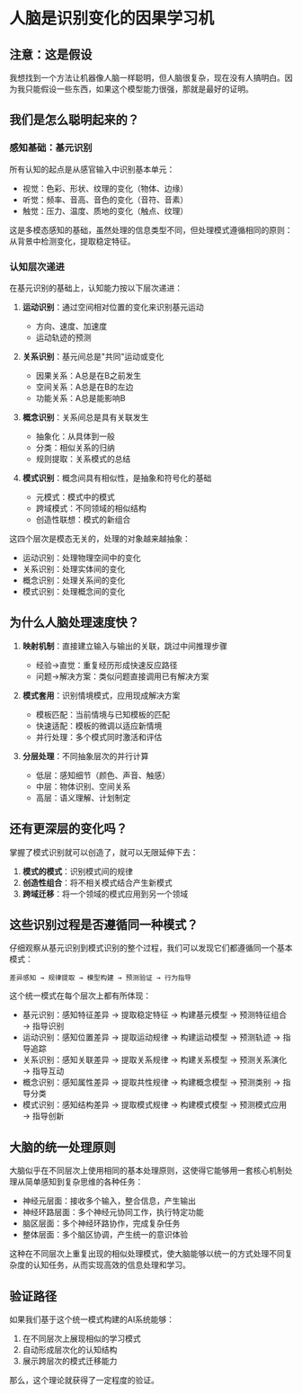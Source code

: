 # 人脑是识别变化的因果学习机

## 注意：这是假设

我想找到一个方法让机器像人脑一样聪明，但人脑很复杂，现在没有人搞明白。因为我只能假设一些东西，如果这个模型能力很强，那就是最好的证明。

## 我们是怎么聪明起来的？

### 感知基础：基元识别

所有认知的起点是从感官输入中识别基本单元：

- 视觉：色彩、形状、纹理的变化（物体、边缘）
- 听觉：频率、音高、音色的变化（音符、音素）
- 触觉：压力、温度、质地的变化（触点、纹理）

这是多模态感知的基础，虽然处理的信息类型不同，但处理模式遵循相同的原则：从背景中检测变化，提取稳定特征。

### 认知层次递进

在基元识别的基础上，认知能力按以下层次递进：

1. **运动识别**：通过空间相对位置的变化来识别基元运动
   - 方向、速度、加速度
   - 运动轨迹的预测

2. **关系识别**：基元间总是"共同"运动或变化
   - 因果关系：A总是在B之前发生
   - 空间关系：A总是在B的左边
   - 功能关系：A总是能影响B

3. **概念识别**：关系间总是具有关联发生
   - 抽象化：从具体到一般
   - 分类：相似关系的归纳
   - 规则提取：关系模式的总结

4. **模式识别**：概念间具有相似性，是抽象和符号化的基础
   - 元模式：模式中的模式
   - 跨域模式：不同领域的相似结构
   - 创造性联想：模式的新组合

这四个层次是模态无关的，处理的对象越来越抽象：
- 运动识别：处理物理空间中的变化
- 关系识别：处理实体间的变化
- 概念识别：处理关系间的变化
- 模式识别：处理概念间的变化

## 为什么人脑处理速度快？

1. **映射机制**：直接建立输入与输出的关联，跳过中间推理步骤
   - 经验→直觉：重复经历形成快速反应路径
   - 问题→解决方案：类似问题直接调用已有解决方案

2. **模式套用**：识别情境模式，应用现成解决方案
   - 模板匹配：当前情境与已知模板的匹配
   - 快速适配：模板的微调以适应新情境
   - 并行处理：多个模式同时激活和评估

3. **分层处理**：不同抽象层次的并行计算
   - 低层：感知细节（颜色、声音、触感）
   - 中层：物体识别、空间关系
   - 高层：语义理解、计划制定

## 还有更深层的变化吗？

掌握了模式识别就可以创造了，就可以无限延伸下去：

1. **模式的模式**：识别模式间的规律
2. **创造性组合**：将不相关模式结合产生新模式
3. **跨域迁移**：将一个领域的模式应用到另一个领域

## 这些识别过程是否遵循同一种模式？

仔细观察从基元识别到模式识别的整个过程，我们可以发现它们都遵循同一个基本模式：
```
差异感知 → 规律提取 → 模型构建 → 预测验证 → 行为指导
```

这个统一模式在每个层次上都有所体现：
- 基元识别：感知特征差异 → 提取稳定特征 → 构建基元模型 → 预测特征组合 → 指导识别
- 运动识别：感知位置差异 → 提取运动规律 → 构建运动模型 → 预测轨迹 → 指导追踪
- 关系识别：感知关联差异 → 提取关系规律 → 构建关系模型 → 预测关系演化 → 指导互动
- 概念识别：感知属性差异 → 提取共性规律 → 构建概念模型 → 预测类别 → 指导分类
- 模式识别：感知结构差异 → 提取模式规律 → 构建模式模型 → 预测模式应用 → 指导创新

## 大脑的统一处理原则

大脑似乎在不同层次上使用相同的基本处理原则，这使得它能够用一套核心机制处理从简单感知到复杂思维的各种任务：

- 神经元层面：接收多个输入，整合信息，产生输出
- 神经环路层面：多个神经元协同工作，执行特定功能
- 脑区层面：多个神经环路协作，完成复杂任务
- 整体层面：多个脑区协调，产生统一的意识体验

这种在不同层次上重复出现的相似处理模式，使大脑能够以统一的方式处理不同复杂度的认知任务，从而实现高效的信息处理和学习。

## 验证路径

如果我们基于这个统一模式构建的AI系统能够：
1. 在不同层次上展现相似的学习模式
2. 自动形成层次化的认知结构
3. 展示跨层次的模式迁移能力

那么，这个理论就获得了一定程度的验证。